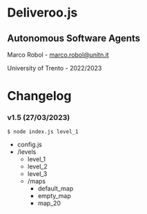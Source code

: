 # Deliveroo.js

## Autonomous Software Agents

Marco Robol - marco.robol@unitn.it

University of Trento - 2022/2023

# Changelog

### v1.5 (27/03/2023)

`$ node index.js level_1`

- config.js
- /levels
    - level_1
    - level_2
    - level_3
    - /maps
        - default_map
        - empty_map
        - map_20
